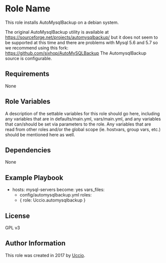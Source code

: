Role Name
=========

This role installs AutoMysqlBackup on a debian system.

The original AutoMysqlBackup utility is available at https://sourceforge.net/projects/automysqlbackup/ but it does not seem to be supported at this time and there are problems with Mysql 5.6 and 5.7 so we recommend using this fork: https://github.com/sixhop/AutoMySQLBackup
The AutomysqlBackup source is configurable.

Requirements
------------

None

Role Variables
--------------

A description of the settable variables for this role should go here, including any variables that are in defaults/main.yml, vars/main.yml, and any variables that can/should be set via parameters to the role. Any variables that are read from other roles and/or the global scope (ie. hostvars, group vars, etc.) should be mentioned here as well.

Dependencies
------------

None

Example Playbook
----------------

   - hosts: mysql-servers
     become: yes
     vars_files:
       - config/automysqlbackup.yml
     roles:
       - { role: Uccio.automysqlbackup }

License
-------

GPL v3

Author Information
------------------

This role was created in 2017 by [Uccio](http://uccio.org).
